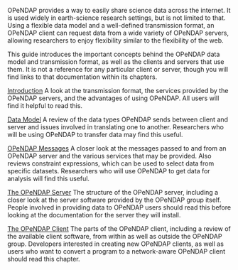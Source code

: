 OPeNDAP provides a way to easily share science data across the internet.
It is used widely in earth-science research settings, but is not limited
to that. Using a flexible data model and a well-defined transmission
format, an OPeNDAP client can request data from a wide variety of
OPeNDAP servers, allowing researchers to enjoy flexibility similar to
the flexibility of the web.

This guide introduces the important concepts behind the OPeNDAP data
model and transmission format, as well as the clients and servers that
use them. It is not a reference for any particular client or server,
though you will find links to that documentation within its chapters.

[Introduction](UserGuideIntroduction "wikilink")
A look at the transmission format, the services provided by the OPeNDAP
servers, and the advantages of using OPeNDAP. All users will find it
helpful to read this.

<!-- -->

[Data Model](UserGuideDataModel "wikilink")
A review of the data types OPeNDAP sends between client and server and
issues involved in translating one to another. Researchers who will be
using OPeNDAP to transfer data may find this useful.

<!-- -->

[OPeNDAP Messages](UserGuideOPeNDAPMessages "wikilink")
A closer look at the messages passed to and from an OPeNDAP server and
the various services that may be provided. Also reviews constraint
expressions, which can be used to select data from specific datasets.
Researchers who will use OPeNDAP to get data for analysis will find this
useful.

<!-- -->

[The OPeNDAP Server](UserGuideServer "wikilink")
The structure of the OPeNDAP server, including a closer look at the
server software provided by the OPeNDAP group itself. People involved in
providing data to OPeNDAP users should read this before looking at the
documentation for the server they will install.

<!-- -->

[The OPeNDAP Client](UserGuideClient "wikilink")
The parts of the OPeNDAP client, including a review of the available
client software, from within as well as outside the OPeNDAP group.
Developers interested in creating new OPeNDAP clients, as well as users
who want to convert a program to a network-aware OPeNDAP client should
read this chapter.